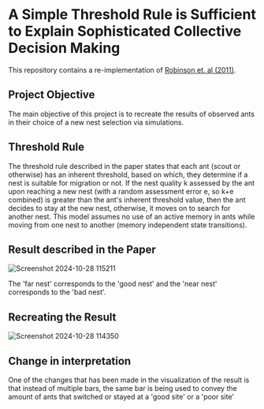 # A Simple Threshold Rule is Sufficient to Explain Sophisticated Collective Decision Making

This repository contains a re-implementation of [Robinson et. al (2011)]([url](https://journals.plos.org/plosone/article?id=10.1371/journal.pone.0019981)). 

## Project Objective
The main objective of this project is to recreate the results of observed ants in their choice of a new nest selection via simulations. 

## Threshold Rule
The threshold rule described in the paper states that each ant (scout or otherwise) has an inherent threshold, based on which, they determine if a nest is suitable for migration or not. If the nest quality k assessed by the ant upon reaching a new nest (with a random assessment error e, so k+e combined) is greater than the ant's inherent threshold value, then the ant decides to stay at the new nest, otherwise, it moves on to search for another nest.
This model assumes no use of an active memory in ants while moving from one nest to another (memory independent state transitions).

## Result described in the Paper

![Screenshot 2024-10-28 115211](https://github.com/user-attachments/assets/3f48ea6b-8bbc-4ecf-8430-d94b9ccf3d74)

The 'far nest' corresponds to the 'good nest' and the 'near nest' corresponds to the 'bad nest'.

## Recreating the Result

![Screenshot 2024-10-28 114350](https://github.com/user-attachments/assets/53b2a755-226c-4b63-ab8d-cc13ab7a2d34)

## Change in interpretation

One of the changes that has been made in the visualization of the result is that instead of multiple bars, the same bar is being used to convey the amount of ants that switched or stayed at a 'good site' or a 'poor site'
